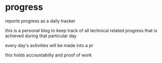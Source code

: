 # progress

reports progress as a daily tracker 

this is a personal blog to keep track of all technical related progress that is achieved during that particular day

every day's activities will be made into a pr

this holds accountabilty and proof of work 
